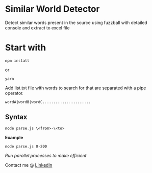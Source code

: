# Similar World Detector
Detect similar words present in the source using fuzzball with detailed console and extract to excel file

Start with 
=============

    npm install
    
or 
    
    yarn

Add list.txt file with words to search for that are separated with a pipe operator.

    wordA|wordB|wordC......................
    
## Syntax

    node parse.js \<from>-\<to>

**Example**

    node parse.js 0-200

*Run parallel processes to make efficient*

Contact me @ [LinkedIn](https://www.linkedin.com/in/suman-shresth)
